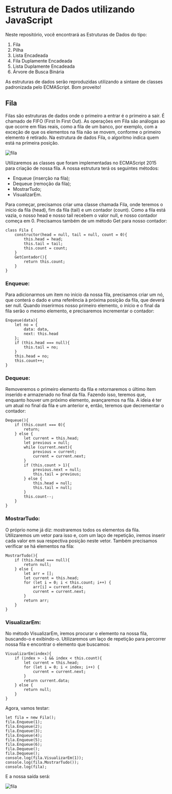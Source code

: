 # Estrutura de Dados utilizando JavaScript

Neste repositório, você encontrará as Estruturas de Dados do tipo:

1. Fila
2. Pilha
3. Lista Encadeada
4. Fila Duplamente Encadeada
5. Lista Duplamente Encadeada
6. Árvore de Busca Binária

As estruturas de dados serão reproduzidas utilizando a sintaxe de classes padronizada pelo ECMAScript. Bom proveito!

## Fila

Filas são estruturas de dados onde o primeiro a entrar é o primeiro a sair. É chamado de FIFO (First In First Out). As operações em Fila são análogas ao que ocorre em filas reais, como a fila de um banco, por exemplo, com a exceção de que os elementos na fila não se movem, conforme o primeiro elemento é retirado. Na estrutura de dados Fila, o algoritmo indica quem está na primeira posição.

![fila](https://user-images.githubusercontent.com/56840825/95017414-97816000-062f-11eb-817b-aae7fa1d9fc5.png)

Utilizaremos as classes que foram implementadas no ECMAScript 2015 para criação de nossa fila. A nossa estrutura terá os seguintes métodos:

- Enqueue (inserção na fila);
- Dequeue (remoção da fila);
- MostrarTudo;
- VisualizarEm.

Para começar, precisamos criar uma classe chamada Fila, onde teremos o início da fila (head), fim da fila (tail) e um contador (count). Como a fila está vazia, o nosso head e nosso tail recebem o valor null, e nosso contador começa em 0. Precisamos também de um método Get para nosso contador:

```
class Fila {
    constructor(head = null, tail = null, count = 0){
        this.head = head;
        this.tail = tail;
        this.count = count;
    }
    GetContador(){
        return this.count;
    }
}
```
### Enqueue:

Para adicionarmos um item no início da nossa fila, precisamos criar um nó, que conterá o dado e uma referência à próxima posição da fila, que deverá ser null. Quando inserirmos nosso primeiro elemento, o início e o final da fila serão o mesmo elemento, e precisaremos incrementar o contador:

```
Enqueue(data){
    let no = {
        data: data,
        next: this.head
    };
    if (this.head === null){
        this.tail = no;
    }
    this.head = no;
    this.count++;
}
```
### Dequeue:
Removeremos o primeiro elemento da fila e retornaremos o último item inserido e armazenado no final da fila. Fazendo isso, teremos que, enquanto houver um próximo elemento, avançaremos na fila. A ideia é ter um atual no final da fila e um anterior e, então, teremos que decrementar o contador:

```
Dequeue(){
    if (this.count === 0){
        return;
    } else {
        let current = this.head;
        let previous = null;
        while (current.next){
            previous = current;
            current = current.next;
        }
        if (this.count > 1){
            previous.next = null;
            this.tail = previous;
        } else {
            this.head = null;
            this.tail = null;
        }
        this.count--;
    }
}
```

### MostrarTudo:

O próprio nome já diz: mostraremos todos os elementos da fila. Utilizaremos um vetor para isso e, com um laço de repetição, iremos inserir cada valor em sua respectiva posição neste vetor. Também precisamos verificar se há elementos na fila:

```
MostrarTudo(){
    if (this.head === null){
        return null;
    } else {
        let arr = [];
        let current = this.head;
        for (let i = 0; i < this.count; i++) {
            arr[i] = current.data;
            current = current.next;
        }
        return arr;
    }
}
```

### VisualizarEm:

No método VisualizarEm, iremos procurar o elemento na nossa fila, buscando-o e exibindo-o. Utilizaremos um laço de repetição para percorrer nossa fila e encontrar o elemento que buscamos:

```
VisualizarEm(index){
    if (index > -1 && index < this.count){
        let current = this.head;
        for (let i = 0; i < index; i++) {
            current = current.next;
        }
        return current.data;
    } else {
        return null;
    }
}
```

Agora, vamos testar:

```
let fila = new Fila();
fila.Enqueue(1);
fila.Enqueue(2);
fila.Enqueue(3);
fila.Enqueue(4);
fila.Enqueue(5);
fila.Enqueue(6);
fila.Dequeue();
fila.Dequeue();
console.log(fila.VisualizarEm(1));
console.log(fila.MostrarTudo());
console.log(fila);
```
E a nossa saída será:

![fila](https://miro.medium.com/max/331/0*UUAYxtMwo9VGn6qc.png)

